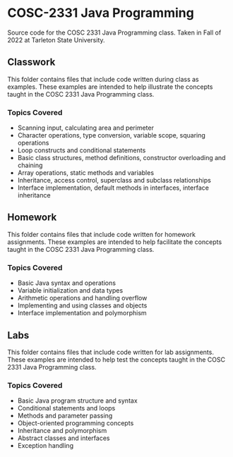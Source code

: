 # COSC-2331 Java Programming
Source code for the COSC 2331 Java Programming class. Taken in Fall of 2022 at Tarleton State University.

## Classwork

This folder contains files that include code written during class as examples. These examples are intended to help illustrate the concepts taught in the COSC 2331 Java Programming class.

### Topics Covered
  - Scanning input, calculating area and perimeter
  - Character operations, type conversion, variable scope, squaring operations
  - Loop constructs and conditional statements
  - Basic class structures, method definitions, constructor overloading and chaining
  - Array operations, static methods and variables
  - Inheritance, access control, superclass and subclass relationships
  - Interface implementation, default methods in interfaces, interface inheritance

## Homework

This folder contains files that include code written for homework assignments. These examples are intended to help facilitate the concepts taught in the COSC 2331 Java Programming class.

### Topics Covered
- Basic Java syntax and operations
- Variable initialization and data types
- Arithmetic operations and handling overflow
- Implementing and using classes and objects
- Interface implementation and polymorphism

## Labs

This folder contains files that include code written for lab assignments. These examples are intended to help test the concepts taught in the COSC 2331 Java Programming class.

### Topics Covered
- Basic Java program structure and syntax
- Conditional statements and loops
- Methods and parameter passing
- Object-oriented programming concepts
- Inheritance and polymorphism
- Abstract classes and interfaces
- Exception handling
